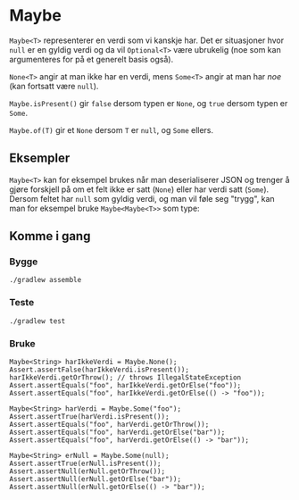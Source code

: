 Maybe
=====

`Maybe<T>` representerer en verdi som vi kanskje har. 
Det er situasjoner hvor `null` er en gyldig verdi og da vil `Optional<T>` 
være ubrukelig (noe som kan argumenteres for på et generelt basis også).

`None<T>` angir at man ikke har en verdi, mens `Some<T>` angir at man har _noe_ (kan fortsatt være `null`).

`Maybe.isPresent()` gir `false` dersom typen er `None`, og `true` dersom typen er `Some`.

`Maybe.of(T)` gir et `None` dersom `T` er `null`, og `Some` ellers.

## Eksempler
`Maybe<T>` kan for eksempel brukes når man deserialiserer JSON og trenger å gjøre forskjell på
om et felt ikke er satt (`None`) eller har verdi satt (`Some`). 
Dersom feltet har `null` som gyldig verdi, og man vil føle seg "trygg", kan man for eksempel bruke `Maybe<Maybe<T>>` som type:

## Komme i gang

### Bygge

```
./gradlew assemble
```

### Teste

```
./gradlew test
```

### Bruke

```
Maybe<String> harIkkeVerdi = Maybe.None();
Assert.assertFalse(harIkkeVerdi.isPresent());
harIkkeVerdi.getOrThrow(); // throws IllegalStateException
Assert.assertEquals("foo", harIkkeVerdi.getOrElse("foo"));
Assert.assertEquals("foo", harIkkeVerdi.getOrElse(() -> "foo"));

Maybe<String> harVerdi = Maybe.Some("foo");
Assert.assertTrue(harVerdi.isPresent());
Assert.assertEquals("foo", harVerdi.getOrThrow());
Assert.assertEquals("foo", harVerdi.getOrElse("bar"));
Assert.assertEquals("foo", harVerdi.getOrElse(() -> "bar"));

Maybe<String> erNull = Maybe.Some(null);
Assert.assertTrue(erNull.isPresent());
Assert.assertNull(erNull.getOrThrow());
Assert.assertNull(erNull.getOrElse("bar"));
Assert.assertNull(erNull.getOrElse(() -> "bar"));

```
